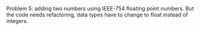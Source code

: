 Problem 5: adding two numbers using IEEE-754 floating point numbers.
But the code needs refactoring, data types have to change to float instead of integers.

